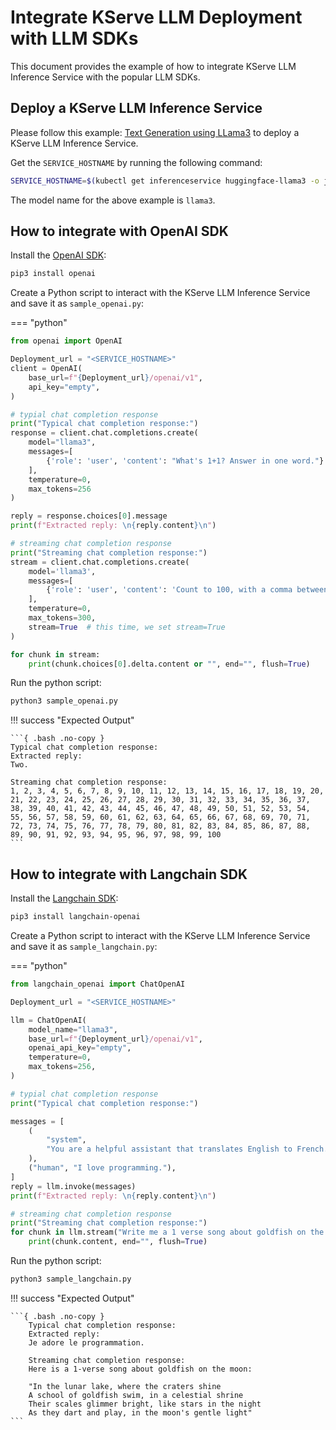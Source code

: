 # Integrate KServe LLM Deployment with LLM SDKs

This document provides the example of how to integrate KServe LLM Inference Service with the popular LLM SDKs.

## Deploy a KServe LLM Inference Service

Please follow this example: [Text Generation using LLama3](../text_generation/README.md) to deploy a KServe LLM Inference Service.

Get the `SERVICE_HOSTNAME` by running the following command:

```bash
SERVICE_HOSTNAME=$(kubectl get inferenceservice huggingface-llama3 -o jsonpath='{.status.url}' | cut -d "/" -f 3)
```

The model name for the above example is `llama3`.

## How to integrate with OpenAI SDK

Install the [OpenAI SDK](https://github.com/openai/openai-python):

```bash
pip3 install openai
```

Create a Python script to interact with the KServe LLM Inference Service and save it as `sample_openai.py`:

=== "python"
```python
from openai import OpenAI

Deployment_url = "<SERVICE_HOSTNAME>"
client = OpenAI(
    base_url=f"{Deployment_url}/openai/v1",
    api_key="empty",
)

# typial chat completion response
print("Typical chat completion response:")
response = client.chat.completions.create(
    model="llama3",
    messages=[
        {'role': 'user', 'content': "What's 1+1? Answer in one word."}
    ],
    temperature=0,
    max_tokens=256
)

reply = response.choices[0].message
print(f"Extracted reply: \n{reply.content}\n")

# streaming chat completion response
print("Streaming chat completion response:")
stream = client.chat.completions.create(
    model='llama3',
    messages=[
        {'role': 'user', 'content': 'Count to 100, with a comma between each number and no newlines. E.g., 1, 2, 3, ...'}
    ],
    temperature=0,
    max_tokens=300,
    stream=True  # this time, we set stream=True
)

for chunk in stream:
    print(chunk.choices[0].delta.content or "", end="", flush=True)
```

Run the python script:

```bash
python3 sample_openai.py
```

!!! success "Expected Output"

    ```{ .bash .no-copy }
    Typical chat completion response:
    Extracted reply: 
    Two.

    Streaming chat completion response:
    1, 2, 3, 4, 5, 6, 7, 8, 9, 10, 11, 12, 13, 14, 15, 16, 17, 18, 19, 20, 21, 22, 23, 24, 25, 26, 27, 28, 29, 30, 31, 32, 33, 34, 35, 36, 37, 38, 39, 40, 41, 42, 43, 44, 45, 46, 47, 48, 49, 50, 51, 52, 53, 54, 55, 56, 57, 58, 59, 60, 61, 62, 63, 64, 65, 66, 67, 68, 69, 70, 71, 72, 73, 74, 75, 76, 77, 78, 79, 80, 81, 82, 83, 84, 85, 86, 87, 88, 89, 90, 91, 92, 93, 94, 95, 96, 97, 98, 99, 100
    ```

## How to integrate with Langchain SDK

Install the [Langchain SDK](https://python.langchain.com/v0.2/docs/how_to/installation/#integration-packages):

```bash
pip3 install langchain-openai
```

Create a Python script to interact with the KServe LLM Inference Service and save it as `sample_langchain.py`:

=== "python"
```python
from langchain_openai import ChatOpenAI

Deployment_url = "<SERVICE_HOSTNAME>"

llm = ChatOpenAI(
    model_name="llama3",
    base_url=f"{Deployment_url}/openai/v1",
    openai_api_key="empty",
    temperature=0,
    max_tokens=256,
)

# typial chat completion response
print("Typical chat completion response:")

messages = [
    (
        "system",
        "You are a helpful assistant that translates English to French. Translate the user sentence.",
    ),
    ("human", "I love programming."),
]
reply = llm.invoke(messages)
print(f"Extracted reply: \n{reply.content}\n")

# streaming chat completion response
print("Streaming chat completion response:")
for chunk in llm.stream("Write me a 1 verse song about goldfish on the moon"):
    print(chunk.content, end="", flush=True)
```

Run the python script:

```bash
python3 sample_langchain.py
```

!!! success "Expected Output"

    ```{ .bash .no-copy }
        Typical chat completion response:
        Extracted reply: 
        Je adore le programmation.

        Streaming chat completion response:
        Here is a 1-verse song about goldfish on the moon:

        "In the lunar lake, where the craters shine
        A school of goldfish swim, in a celestial shrine
        Their scales glimmer bright, like stars in the night
        As they dart and play, in the moon's gentle light"
    ```
